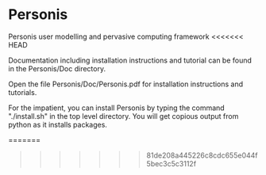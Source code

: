 # Personis
Personis user modelling and pervasive computing framework
<<<<<<< HEAD

Documentation including installation instructions and tutorial can be 
found in the Personis/Doc directory.

Open the file Personis/Doc/Personis.pdf for installation instructions 
and tutorials. 

For the impatient, you can install Personis by typing the command "./install.sh" 
in the top level directory. You will get copious output from python as it installs
packages.

=======
>>>>>>> 81de208a445226c8cdc655e044f5bec3c5c3112f
